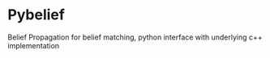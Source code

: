 # Pybelief
Belief Propagation for belief matching, python interface with underlying c++ implementation
